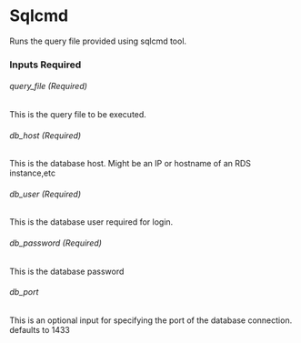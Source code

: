 # Sqlcmd

Runs the query file provided using sqlcmd tool.

### Inputs Required

###### query_file (Required)

This is the query file to be executed.

###### db_host (Required)

This is the database host. Might be an IP or hostname of an RDS instance,etc

###### db_user (Required)

This is the database user required for login.

###### db_password (Required)

This is the database password

###### db_port 

This is an optional input for specifying the port of the database connection. defaults to 1433

